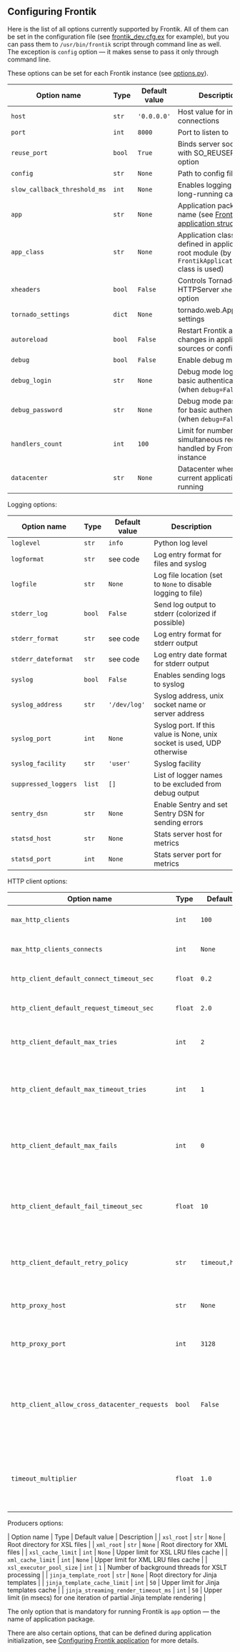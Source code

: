 ## Configuring Frontik

Here is the list of all options currently supported by Frontik.
All of them can be set in the configuration file (see [frontik_dev.cfg.ex](/frontik_dev.cfg.ex) for example),
but you can pass them to `/usr/bin/frontik` script through command line as well. The exception is `config` option — it makes sense to pass it only through command line.

These options can be set for each Frontik instance (see [options.py](/frontik/options.py)).

| Option name                  | Type    | Default value | Description                                                            |
| ---------------------------- | ------- | ------------  | ---------------------------------------------------------------------- |
| `host`                       | `str`   | `'0.0.0.0'`   | Host value for incoming connections                                    |
| `port`                       | `int`   | `8000`        | Port to listen to                                                      |
| `reuse_port`                 | `bool`  | `True`        | Binds server socket with SO_REUSEPORT option                           |
| `config`                     | `str`   | `None`        | Path to config file                                                    |
| `slow_callback_threshold_ms` | `int`   | `None`        | Enables logging of long-running callbacks                              |
| `app`                        | `str`   | `None`        | Application package name (see [Frontik application structure](/docs/frontik-app.md)) |
| `app_class`                  | `str`   | `None`        | Application class name defined in application root module (by default `FrontikApplication` class is used) |
| `xheaders  `                 | `bool`  | `False`       | Controls Tornado HTTPServer `xheaders` option                          |
| `tornado_settings`           | `dict`  | `None`        | tornado.web.Application settings                                       |
| `autoreload`                 | `bool`  | `False`       | Restart Frontik after changes in application sources or config files   |
| `debug`                      | `bool`  | `False`       | Enable debug mode                                                      |
| `debug_login`                | `str`   | `None`        | Debug mode login for basic authentication (when `debug=False`)         |
| `debug_password`             | `str`   | `None`        | Debug mode password for basic authentication (when `debug=False`)      |
| `handlers_count`             | `int`   | `100`         | Limit for number of simultaneous requests handled by Frontik instance  |
| `datacenter`                 | `str`   | `None`        | Datacenter where current application is running                        |

Logging options:

| Option name                  | Type    | Default value | Description                                                            |
|------------------------------|---------|---------------|------------------------------------------------------------------------|
| `loglevel`                   | `str`   | `info`        | Python log level                                                       |
| `logformat`                  | `str`   | see code      | Log entry format for files and syslog                                  |
| `logfile`                    | `str`   | `None`        | Log file location (set to `None` to disable logging to file)           |
| `stderr_log`                 | `bool`  | `False`       | Send log output to stderr (colorized if possible)                      |
| `stderr_format`              | `str`   | see code      | Log entry format for stderr output                                     |
| `stderr_dateformat`          | `str`   | see code      | Log entry date format for stderr output                                |
| `syslog`                     | `bool`  | `False`       | Enables sending logs to syslog                                         |
| `syslog_address`             | `str`   | `'/dev/log'`  | Syslog address, unix socket name or server address                     |
| `syslog_port`                | `int`   | `None`        | Syslog port. If this value is None, unix socket is used, UDP otherwise |
| `syslog_facility`            | `str`   | `'user'`      | Syslog facility                                                        |
| `suppressed_loggers`         | `list`  | `[]`          | List of logger names to be excluded from debug output                  |
| `sentry_dsn`                 | `str`   | `None`        | Enable Sentry and set Sentry DSN for sending errors                    |
| `statsd_host`                | `str`   | `None`        | Stats server host for metrics                                          |
| `statsd_port`                | `int`   | `None`        | Stats server port for metrics                                          |

HTTP client options:

| Option name                                   | Type    | Default value      | Description                                                                                |
| --------------------------------------------- | ------- | ------------------ | ------------------------------------------------------------------------------------------ |
| `max_http_clients`                            | `int`   | `100`              | Curl max clients option                                                                    |
| `max_http_clients_connects`                   | `int`   | `None`             | Curl max connects option                                                                   |
| `http_client_default_connect_timeout_sec`     | `float` | `0.2`              | Default connect timeout                                                                    |
| `http_client_default_request_timeout_sec`     | `float` | `2.0`              | Default request timeout                                                                    |
| `http_client_default_max_tries`               | `int`   | `2`                | Maximum number of retries per request + 1                                                  |
| `http_client_default_max_timeout_tries`       | `int`   | `1`                | Maximum number of retries due to timeout per request + 1                                   |
| `http_client_default_max_fails`               | `int`   | `0`                | Number of consecutive fails before server is considered dead                               |
| `http_client_default_fail_timeout_sec`        | `float` | `10`               | Timeout before starting making requests to a dead server                                   |
| `http_client_default_retry_policy`            | `str`   | `timeout,http_503` | Conditions when request retry is possible                                                  |
| `http_proxy_host`                             | `str`   | `None`             | HTTP proxy host for Curl HTTP client                                                       |
| `http_proxy_port`                             | `int`   | `3128`             | HTTP proxy port for Curl HTTP client                                                       |
| `http_client_allow_cross_datacenter_requests` | `bool`  | `False`            | Allow requests to different datacenter when no upstream in current datacenter is available |
| `timeout_multiplier`                          | `float` | `1.0`              | Generic timeout multiplier for http requests (useful for testing)                          |

Producers options:

| Option name                         | Type   | Default value | Description                                           |
| `xsl_root`                          | `str`  | `None`        | Root directory for XSL files                          |
| `xml_root`                          | `str`  | `None`        | Root directory for XML files                          |
| `xsl_cache_limit`                   | `int`  | `None`        | Upper limit for XSL LRU files cache                   |
| `xml_cache_limit`                   | `int`  | `None`        | Upper limit for XML LRU files cache                   |
| `xsl_executor_pool_size`            | `int`  | `1`           | Number of background threads for XSLT processing      |
| `jinja_template_root`               | `str`  | `None`        | Root directory for Jinja templates                    |
| `jinja_template_cache_limit`        | `int`  | `50`          | Upper limit for Jinja templates cache                 |
| `jinja_streaming_render_timeout_ms` | `int`  | `50`          | Upper limit (in msecs) for one iteration of partial Jinja template rendering |

The only option that is mandatory for running Frontik is `app` option — the name of application package.

There are also certain options, that can be defined during application initialization, see
[Configuring Frontik application](/docs/config-app.md) for more details.
